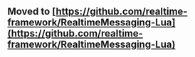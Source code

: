 ## Moved to [https://github.com/realtime-framework/RealtimeMessaging-Lua](https://github.com/realtime-framework/RealtimeMessaging-Lua)
